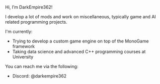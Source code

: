 Hi, I’m DarkEmpire362!

I develop a lot of mods and work on miscellaneous, typically game and AI related programming projects.

I'm currently:
-  Trying to develop a custom game engine on top of the MonoGame framework
-  Taking data science and advanced C++ programming courses at University

You can reach me via the following:
-  Discord: @darkempire362

<!---
DarkEmpire362/DarkEmpire362 is a ✨ special ✨ repository because its `README.md` (this file) appears on your GitHub profile.
You can click the Preview link to take a look at your changes.
--->
